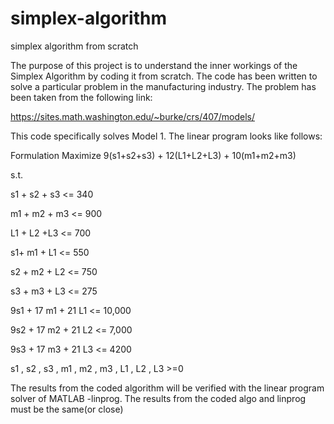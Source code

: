 # simplex-algorithm
simplex algorithm from scratch

The purpose of this project is to understand the inner workings of the Simplex Algorithm by coding it from scratch. The code has been written to solve a particular problem in the manufacturing industry. The problem has been taken from the following link:

https://sites.math.washington.edu/~burke/crs/407/models/

This code specifically solves Model 1. The linear program looks like follows:

Formulation
Maximize 9(s1+s2+s3) + 12(L1+L2+L3) + 10(m1+m2+m3) 

s.t.

s1 + s2 + s3 <= 340

m1 + m2 + m3 <= 900

L1 + L2 +L3 <= 700

s1+ m1 + L1 <= 550

s2 + m2 + L2 <= 750

s3 + m3 + L3 <= 275

9s1 + 17 m1 + 21 L1 <= 10,000

9s2 + 17 m2 + 21 L2 <= 7,000

9s3 + 17 m3 + 21 L3 <= 4200

s1 , s2 , s3 , m1 , m2 , m3 , L1 , L2 , L3 >=0

The results from the coded algorithm will be verified with the linear program solver of MATLAB -linprog. The results from the coded algo and linprog must be the same(or close)

